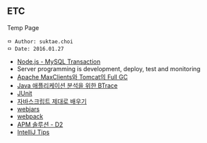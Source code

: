 ## ETC
Temp Page

```
ㅁ Author: suktae.choi
ㅁ Date: 2016.01.27
```

- [Node.js - MySQL Transaction](http://bcho.tistory.com/892)
- Server programming is development, deploy, test and monitoring
- [Apache MaxClients와 Tomcat의 Full GC](http://d2.naver.com/helloworld/132178)
- [Java 애플리케이션 분석을 위한 BTrace](http://d2.naver.com/helloworld/9042309)
- [JUnit](http://springmvc.egloos.com/438345)
- [자바스크립트 제대로 배우기](http://nolboo.github.io/blog/2014/03/13/how-to-learn-javascript-properly/)
- [webjars](http://adrenal.tistory.com/14)
- [webpack](http://d2.naver.com/helloworld/0239818)
- [APM 솔루션 - D2](https://github.com/firehol/netdata)
- [IntelliJ Tips](http://www.popit.kr/인텔리j-활용-꿀팁-42가지-정리/)
